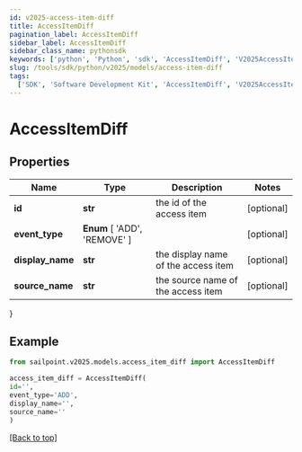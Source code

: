 ```yaml
---
id: v2025-access-item-diff
title: AccessItemDiff
pagination_label: AccessItemDiff
sidebar_label: AccessItemDiff
sidebar_class_name: pythonsdk
keywords: ['python', 'Python', 'sdk', 'AccessItemDiff', 'V2025AccessItemDiff']
slug: /tools/sdk/python/v2025/models/access-item-diff
tags:
  ['SDK', 'Software Development Kit', 'AccessItemDiff', 'V2025AccessItemDiff']
---
```


# AccessItemDiff

## Properties

| Name | Type | Description | Notes |
| --- | --- | --- | --- |
| **id** | **str** | the id of the access item | [optional] |
| **event_type** | **Enum** [ 'ADD', 'REMOVE' ] |  | [optional] |
| **display_name** | **str** | the display name of the access item | [optional] |
| **source_name** | **str** | the source name of the access item | [optional] |

}

## Example

```python
from sailpoint.v2025.models.access_item_diff import AccessItemDiff

access_item_diff = AccessItemDiff(
id='',
event_type='ADD',
display_name='',
source_name=''
)

```

[[Back to top]](#)
